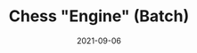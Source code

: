 ---
draft: false
title: "Chess \"Engine\" (Batch)"
description: "A chess program written in Batch and abandoned."
date: 2021-09-06
url: /articles/chessbit
---
